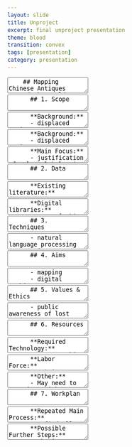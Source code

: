 ```yaml
---
layout: slide
title: Unproject
excerpt: final unproject presentation
theme: blood
transition: convex
tags: [presentation]
category: presentation
---
```

<section data-markdown>
  <textarea data-template>
    ## Mapping Chinese Antiques Around the World
    Maggie Li & Rosanna Zhou
  </textarea>
</section>



<section>

  <section data-markdown>
    <textarea data-template>
      ## 1. Scope
    </textarea>
  </section>

  <section data-markdown>
    <textarea data-template>
      **Background:**
      - displaced antiques
      ![Lost Antiques 1](/images/unprj/antique1.jpg "Lost Antiques 1")
    </textarea>
  </section>

  <section data-markdown>
    <textarea data-template>
      **Background:**
      - displaced antiques
      ![Lost Antiques 2](/images/unprj/antique2.png "Lost Antiques 2")
    </textarea>
  </section>

  <section data-markdown>
    <textarea data-template>
      **Main Focus:**
      - justification of cultural belonging  
      ![Mapping Example](/images/unprj/unprj_map.png "Example of Final Mapping")
    </textarea>
  </section>

</section>



<section>

  <section data-markdown>
    <textarea data-template>
      ## 2. Data
    </textarea>
  </section>

  <section data-markdown>
    <textarea data-template>
      **Existing literature:**
      - e.g., "Records of Modern National Treasures Lost Overseas."  
      ![Records of Modern National Treasures Lost Overseas](/images/unprj/data1.jpg "Records of Modern National Treasures Lost Overseas")
    </textarea>
  </section>

  <section data-markdown>
    <textarea data-template>
      **Digital libraries:**
      - e.g., ["China Art Digital Library"](https://www.eastview.com/resources/e-collections/china-art-digital-library/)
      ![China Art Digital Library](/images/unprj/digital_library_2.png "China Art Digital Library")
    </textarea>
  </section>

</section>



<section>

  <section data-markdown>
    <textarea data-template>
      ## 3. Techniques
    </textarea>
  </section>

  <section data-markdown>
    <textarea data-template>
      - natural language processing
      - image processing
      - mapping
      - digitization
    </textarea>
  </section>

</section>



<section>

  <section data-markdown>
    <textarea data-template>
      ## 4. Aims
    </textarea>
  </section>

  <section data-markdown>
    <textarea data-template>
      - mapping
      - digital archives
      - NLP connecting lost antiques to historical records
    </textarea>
  </section>

</section>



<section>

  <section data-markdown>
    <textarea data-template>
      ## 5. Values & Ethics
    </textarea>
  </section>

  <section data-markdown>
    <textarea data-template>
      - public awareness of lost antiques
      - reclaiming power of defining national historical relics
      - however, be careful of nationalism
    </textarea>
  </section>

</section>



<section>

  <section data-markdown>
    <textarea data-template>
      ## 6. Resources
    </textarea>
  </section>

  <section data-markdown>
    <textarea data-template>
      **Required Technology:**
      - Cartographic representation necessary for the mapping step
      - AI text analyzing model trained on reading Simple and Classical Chinese is required
      - AI trained to take information from digital libraries (also need to unify metadata)
    </textarea>
  </section>

  <section data-markdown>
    <textarea data-template>
      **Labor Force:**
      - Website builders required for building the digital archive
      - Historians to cooperate with NLP AIs
    </textarea>
  </section>

  <section data-markdown>
    <textarea data-template>
      **Other:**
      - May need to negotiate with different museums to obtain copyright
    </textarea>
  </section>

</section>



<section>

  <section data-markdown>
    <textarea data-template>
      ## 7. Workplan
    </textarea>
  </section>

  <section data-markdown>
    <textarea data-template>
      **Repeated Main Process:**
      - 1-find all Chinese antiques collections from worldwide museums (automized)
      - 2-mark them in a world map
      - 3-construct a digital archive of the antiques found and unify the metadata
      - 4-search for the earliest records of each antique in Chinese history using NLP trained based on Classical Chinese
    </textarea>
  </section>

  <section data-markdown>
    <textarea data-template>
      **Possible Further Steps:**
      - obtain 3D-printed models of antiques unavailable domestically
      - better visualization of the digital archive utilizing image clustering (or train AI to identify antique's dynasty..?)
    </textarea>
  </section>

</section>